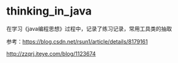 # thinking_in_java
在学习《java编程思想》过程中，记录了练习记录，常用工具类的抽取

参考：https://blog.csdn.net/rsun1/article/details/8179161

http://zzqrj.iteye.com/blog/1123674
